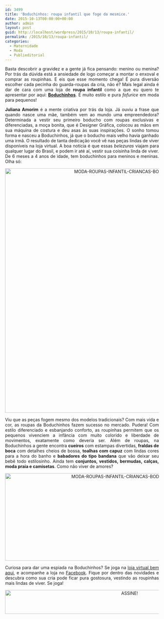 ```yaml
---
id: 3499
title: 'Boduchinhos: roupa infantil que foge da mesmice.'
date: 2015-10-13T00:00:00+00:00
author: admin
layout: post
guid: http://localhost/wordpress/2015/10/13/roupa-infantil/
permalink: /2015/10/13/roupa-infantil/
categories:
  - Maternidade
  - Moda
  - Publieditorial
---
```

<p align="justify">
  Basta descobrir a gravidez e a gente já fica pensando: menino ou menina? Por trás da dúvida está a ansiedade de logo começar a montar o enxoval e comprar as roupinhas. E eis que esse momento chega! É pura diversão escolher cada pecinha do guarda-roupas da cria, não é? Mais legal ainda é dar de cara com uma loja de <strong>roupa infantil</strong> como a que eu quero te apresentar por aqui: <strong><a href="http://boduchinhos.iluria.com/index.html" target="_blank">Boduchinhos</a></strong>. É muito estilo e pura <em>fofurice</em> em moda para pequenos!
</p>

<p align="justify">
  <strong>Juliana Amorim</strong> é a mente criativa por trás da loja. Já ouviu a frase que quando nasce uma mãe, também vem ao mundo uma empreendedora? Determinada a vestir seu primeiro boducho com roupas exclusivas e diferenciadas, a moça bonita, que é Designer Gráfica, colocou as mãos em sua máquina de costura e deu asas às suas inspirações. O sonho tomou forma e nasceu a Boduchinhos, já que o boducho mais velho havia ganhado uma irmã. O resultado de tanta dedicação você vê nas peças lindas de viver disponíveis na loja virtual. A boa notícia é que essas <em>belezuras</em> viajam para qualquer lugar do Brasil, e podem ir até aí, vestir sua coisinha linda de viver. De 6 meses a 4 anos de idade, tem boduchinhos para meninos e meninas. Olha só:
</p>

<p align="center">
  <a href="http://www.trololodemulher.com.br/blog/wp-content/uploads/2015/10/MODA-ROUPAS-INFANTIL-CRIANCAS-BODUCHINHOS.jpg"><img class="alignnone size-full wp-image-11575" src="http://www.trololodemulher.com.br/blog/wp-content/uploads/2015/10/MODA-ROUPAS-INFANTIL-CRIANCAS-BODUCHINHOS.jpg" alt="MODA-ROUPAS-INFANTIL-CRIANCAS-BODUCHINHOS" width="800" height="800" /></a>
</p>

<p align="justify">
  Viu que as peças fogem mesmo dos modelos tradicionais? Com mais vida e cor, as roupas da Boduchinhos fazem sucesso no mercado. Pudera! Com estilo diferenciado e esbanjando conforto, as roupinhas permitem que os pequenos vivenciem a infância com muito colorido e liberdade de movimentos, exatamente como deveria ser. Além de roupas, na Boduchinhos a gente encontra <strong>cueiros</strong> com estampas divertidas, <strong>fraldas de boca</strong> com detalhes cheios de bossa, <strong>toalhas com capuz</strong> com lindas cores para a hora do banho e <strong>babadores do tipo bandana</strong> que vão deixar seu bebê todo estilosinho. Ainda tem <strong>conjuntos, vestidos, bermudas, calças, moda praia e camisetas</strong>. Como não viver de amores?
</p>

<p align="center">
  <a href="http://www.trololodemulher.com.br/blog/wp-content/uploads/2015/10/MODA-ROUPAS-INFANTIL-CRIANCAS-BODUCHINHOS5.jpg"><img class="alignnone size-full wp-image-11577" src="http://www.trololodemulher.com.br/blog/wp-content/uploads/2015/10/MODA-ROUPAS-INFANTIL-CRIANCAS-BODUCHINHOS5.jpg" alt="MODA-ROUPAS-INFANTIL-CRIANCAS-BODUCHINHOS[5]" width="800" height="286" /></a>
</p>

<p align="justify">
  Curiosa para dar uma espiada na Boduchinhos? Se joga na <a href="http://boduchinhos.iluria.com/index.html" target="_blank">loja virtual bem aqui</a>, e acompanhe a loja no <a href="https://www.facebook.com/boduchinhos" target="_blank">Facebook</a>. Fique por dentro das novidades e descubra como sua cria pode ficar pura gostosura, vestindo as roupinhas mais lindas de viver. Se joga!
</p>

<p align="center">
  <a href="http://feedburner.google.com/fb/a/mailverify?uri=blogBichaFemea&loc=en_US" target="_blank"><img class="alignnone size-full wp-image-10439" src="http://www.trololodemulher.com.br/blog/wp-content/uploads/2014/09/ASSINE.png" alt="ASSINE!" width="800" height="78" /></a>
</p>
